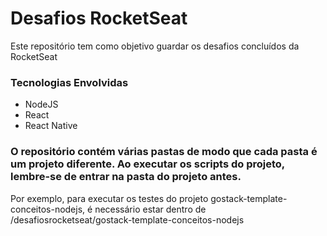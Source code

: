 <h1>Desafios RocketSeat</h1>

<p>Este repositório tem como objetivo guardar os desafios concluídos da RocketSeat</p>

<h3>Tecnologias Envolvidas</h3>
<ul>
  <li>NodeJS</li>
  <li>React</li>
  <li>React Native</li>
</ul>

<h3>O repositório contém várias pastas de modo que cada pasta é um projeto diferente. Ao executar os scripts do projeto, lembre-se de entrar na pasta do projeto antes.</h3>

<p>Por exemplo, para executar os testes do projeto gostack-template-conceitos-nodejs, é necessário estar dentro de 
/desafiosrocketseat/gostack-template-conceitos-nodejs </p>

